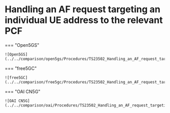 # Handling an AF request targeting an individual UE address to the relevant PCF

=== "Open5GS"

    ![Open5GS](../../comparison/open5gs/Procedures/TS23502_Handling_an_AF_request_targeting_an_individual_UE_address_to_the_relevant_PCF.png)

=== "free5GC"

    ![free5GC](../../comparison/free5gc/Procedures/TS23502_Handling_an_AF_request_targeting_an_individual_UE_address_to_the_relevant_PCF.png)

=== "OAI CN5G"

    ![OAI CN5G](../../comparison/oai/Procedures/TS23502_Handling_an_AF_request_targeting_an_individual_UE_address_to_the_relevant_PCF.png)
